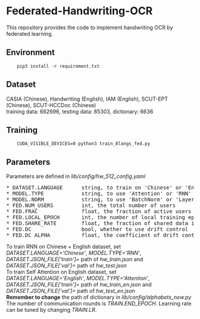 # Federated-Handwriting-OCR
This repository provides the code to implement handwriting OCR by federated learning.

## Environment
```
    pip3 install -r requirement.txt
```

## Dataset
CASIA (Chinese), Handwriting (English), IAM (English), SCUT-EPT (Chinese), SCUT-HCCDoc (Chinese)  
training data: 662696, testing data: 85303, dictionary: 6636

## Training
```
    CUDA_VISIBLE_DEVICES=0 python3 train_8langs_fed.py 
```

## Parameters
Parameters are defined in *lib/config/hw_512_config.yaml*  
<pre>
* DATASET.LANGUAGE      string, to train on 'Chinese' or 'English' dataset
* MODEL.TYPE            string, to use 'Attention' or 'RNN' as the learning model
* MODEL.NORM            string, to use 'BatchNorm' or 'LayerNorm' as normalization
* FED.NUM_USERS         int, the total number of users
* FED.FRAC              float, the fraction of active users in each communication round
* FED.LOCAL_EPOCH       int, the number of local training epochs in each communication round
* FED.SHARE_RATE        float, the fraction of shared data in the whole training dataset
* FED.DC                bool, whether to use drift control
* FED.DC_ALPHA          float, the coefficient of drift control term
</pre>
To train RNN on Chinese + English dataset, set *DATASET.LANGUAGE='Chinese'*, *MODEL.TYPE='RNN'*, *DATASET.JSON_FILE['train']=* path of *hw_train.json* and *DATASET.JSON_FILE['val']=* path of *hw_test.json*  
To train Self Attention on English dataset, set *DATASET.LANGUAGE='English'*, *MODEL.TYPE='Attention'*, *DATASET.JSON_FILE['train']=* path of *hw_train_en.json* and *DATASET.JSON_FILE['val']=* path of *hw_test_en.json*   
**Remember to change** the path of dictionary in *lib/config/alphabets_new.py*  
The number of communication rounds is *TRAIN.END_EPOCH*. Learning rate can be tuned by changing *TRAIN.LR*.
